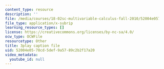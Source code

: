 ```yaml
---
content_type: resource
description: ''
file: /media/courses/18-02sc-multivariable-calculus-fall-2010/52004e0578cd5def9a5789c2b2f17a20_oET16XXfcCI.vtt
file_type: application/x-subrip
learning_resource_types: []
license: https://creativecommons.org/licenses/by-nc-sa/4.0/
ocw_type: OCWFile
resourcetype: Other
title: 3play caption file
uid: 52004e05-78cd-5def-9a57-89c2b2f17a20
video_metadata:
  youtube_id: null
---
```

